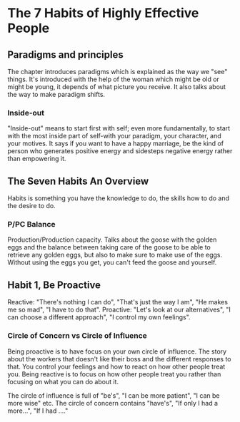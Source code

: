 # The 7 Habits of Highly Effective People

## Paradigms and principles
The chapter introduces paradigms which is explained as the way we "see" things. It's introduced with the help of the woman which might be old or might be young, it depends of what picture you receive. It also talks about the way to make paradigm shifts.

### Inside-out
"Inside-out" means to start first with self; even more fundamentally, to start with the most inside part of self-with your paradigm, your character, and your motives. It says if you want to have a happy marriage, be the kind of person who generates positive energy and sidesteps negative energy rather than empowering it.

## The Seven Habits An Overview
Habits is something you have the knowledge to do, the skills how to do and the desire to do.

### P/PC Balance
Production/Production capacity. Talks about the goose with the golden eggs and the balance between taking care of the goose to be able to retrieve any golden eggs, but also to make sure to make use of the eggs. Without using the eggs you get, you can't feed the goose and yourself.

## Habit 1, Be Proactive
Reactive: "There's nothing I can do", "That's just the way I am", "He makes me so mad", "I have to do that".
Proactive: "Let's look at our alternatives", "I can choose a different approach", "I control my own feelings".

### Circle of Concern vs Circle of Influence
Being proactive is to have focus on your own circle of influence. The story about the workers that doesn't like their boss and the different responses to that. You control your feelings and how to react on how other people treat you. Being reactive is to focus on how other people treat you rather than focusing on what you can do about it.

The circle of influence is full of "be's", "I can be more patient", "I can be more wise" etc.
The circle of concern contains "have's", "If only I had a more...", "If I had ...."

